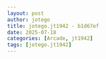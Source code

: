 ```yaml
---
layout: post
author: jotego
title: jotego.jt1942 - b1d67ef
date: 2025-07-18
categories: [Arcade, jt1942]
tags: [jotego.jt1942]
---
```


